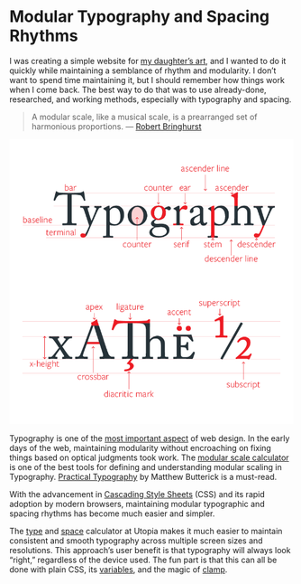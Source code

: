 # Modular Typography and Spacing Rhythms

I was creating a simple website for [my daughter’s art](https://art.amaraoinam.com), and I wanted to do it quickly while maintaining a semblance of rhythm and modularity. I don’t want to spend time maintaining it, but I should remember how things work when I come back. The best way to do that was to use already-done, researched, and working methods, especially with typography and spacing.

> A modular scale, like a musical scale, is a prearranged set of harmonious proportions.
> — [Robert Bringhurst](https://en.wikipedia.org/wiki/Robert_Bringhurst)

![Typography)](/static/2013/typography-legends.png)

Typography is one of the [most important aspect](/2013/typography-one-of-the-most-important-aspect-of-web-design/) of web design. In the early days of the web, maintaining modularity without encroaching on fixing things based on optical judgments took work. The [modular scale calculator](https://www.modularscale.com) is one of the best tools for defining and understanding modular scaling in Typography. [Practical Typography](https://practicaltypography.com) by Matthew Butterick is a must-read.

With the advancement in [Cascading Style Sheets](https://en.wikipedia.org/wiki/CSS) (CSS) and its rapid adoption by modern browsers, maintaining modular typographic and spacing rhythms has become much easier and simpler.

The [type](https://utopia.fyi/type/calculator/) and [space](https://utopia.fyi/space/calculator/) calculator at Utopia makes it much easier to maintain consistent and smooth typography across multiple screen sizes and resolutions. This approach’s user benefit is that typography will always look “right,” regardless of the device used. The fun part is that this can all be done with plain CSS, its [variables](https://developer.mozilla.org/en-US/docs/Web/CSS/Using_CSS_custom_properties), and the magic of [clamp](https://developer.mozilla.org/en-US/docs/Web/CSS/clamp).